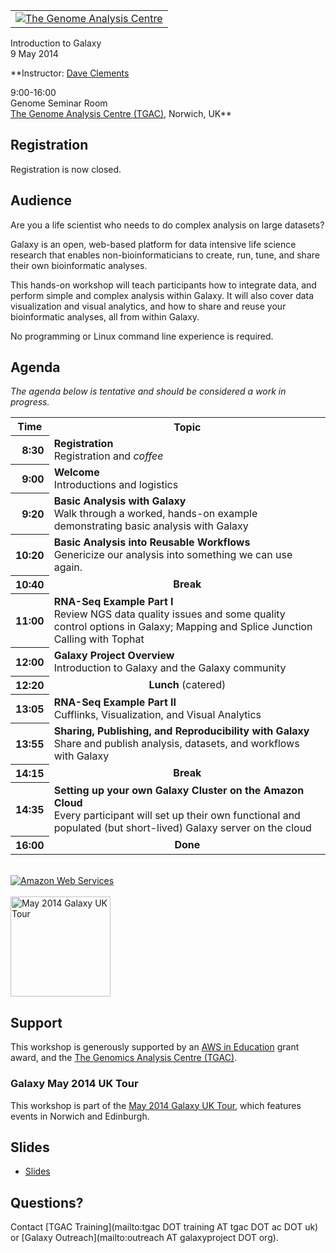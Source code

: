 <div class='center'>
<table>
  <tr>
    <td style=" border: none; text-align: center; vertical-align: middle;"> <a href='http://www.tgac.ac.uk/introduction-to-galaxy/'><img src="/images/logos/TGACLogo.png" alt="The Genome Analysis Centre"  /></a> </td>
  </tr>
</table>


<div class='title'>Introduction to Galaxy<br />9 May 2014</div>

**Instructor: [Dave Clements](/people/dave-clements/)

9:00-16:00<br />
Genome Seminar Room<br />
[The Genome Analysis Centre (TGAC)](http://www.tgac.ac.uk/), Norwich, UK**


</div>

## Registration

Registration is now closed.

## Audience

Are you a life scientist who needs to do complex analysis on large datasets?

Galaxy is an open, web-based platform for data intensive life science research that enables non-bioinformaticians to create, run, tune, and share their own bioinformatic analyses.

This hands-on workshop will teach participants how to integrate data, and perform simple and complex analysis within Galaxy.  It will also cover data visualization and visual analytics, and how to share and reuse your bioinformatic analyses, all from within Galaxy.

No programming or Linux command line experience is required.

## Agenda

*The agenda below is tentative and should be considered a work in progress.*

<table>
  <tr class="th" >
    <th> Time </th>
    <th> Topic </th>
  </tr>
  <tr>
    <th style=" text-align: right;"> 8:30 </th>
    <td> <strong>Registration</strong><div class='indent'>Registration and <em>coffee</em></div> </td>
  </tr>
  <tr>
    <th style=" text-align: right;"> 9:00 </th>
    <td> <strong>Welcome</strong><div class='indent'>Introductions and logistics</div> </td>
  </tr>
  <tr>
    <th style=" text-align: right;"> 9:20 </th>
    <td> <strong>Basic Analysis with Galaxy</strong><div class='indent'>Walk through a worked, hands-on example demonstrating basic analysis with Galaxy</div> </td>
  </tr>
  <tr>
    <th style=" text-align: right;"> 10:20 </th>
    <td> <strong>Basic Analysis into Reusable Workflows</strong><div class='indent'>Genericize our analysis into something we can use again.</div> </td>
  </tr>
  <tr>
    <th style=" text-align: right;"> 10:40 </th>
    <td style=" text-align: center;"> <strong>Break</strong> </td>
  </tr>
  <tr>
    <th style=" text-align: right;"> 11:00 </th>
    <td> <strong>RNA-Seq Example Part I</strong><div class='indent'>Review NGS data quality issues and some quality control options in Galaxy; Mapping and Splice Junction Calling with Tophat</div> </td>
  </tr>
  <tr>
    <th style=" text-align: right;"> 12:00 </th>
    <td> <strong>Galaxy Project Overview</strong><div class='indent'>Introduction to Galaxy and the Galaxy community</div> </td>
  </tr>
  <tr>
    <th style=" text-align: right;"> 12:20 </th>
    <td style=" text-align: center;"> <strong>Lunch</strong> (catered) </td>
  </tr>
  <tr>
    <th style=" text-align: right;"> 13:05 </th>
    <td> <strong>RNA-Seq Example Part II</strong><div class='indent'>Cufflinks, Visualization, and Visual Analytics</div> </td>
  </tr>
  <tr>
    <th style=" text-align: right;"> 13:55 </th>
    <td> <strong>Sharing, Publishing, and Reproducibility with Galaxy</strong><div class='indent'>Share and publish analysis, datasets, and workflows with Galaxy</div> </td>
  </tr>
  <tr>
    <th style=" text-align: right;"> 14:15 </th>
    <td style=" text-align: center;"> <strong>Break</strong> </td>
  </tr>
  <tr>
    <th style=" text-align: right;"> 14:35 </th>
    <td> <strong>Setting up your own Galaxy Cluster on the Amazon Cloud</strong><div class='indent'>Every participant will set up their own functional and populated (but short-lived) Galaxy server on the cloud </div> </td>
  </tr>
  <tr>
    <th style=" text-align: right;"> 16:00 </th>
    <td style=" text-align: center;"> <strong>Done</strong> </td>
  </tr>
</table>



<div class='right'>
<br /><a href='http://aws.amazon.com/'><img src="/images/logos/AWSLogo.png" alt="Amazon Web Services" /></a><br /><br />
<a href='/events/uk-may2014/'><img src="/images/logos/UKMay2014Tour.png" alt="May 2014 Galaxy UK Tour" width="160px" /></a>
</div>

## Support

This workshop is generously supported by an [AWS in Education](http://aws.amazon.com/education/) grant award, and the [The Genomics Analysis Centre (TGAC)](http://tgac.ac.uk).

### Galaxy May 2014 UK Tour

This workshop is part of the [May 2014 Galaxy UK Tour](/events/uk-may2014/), which features events in Norwich and Edinburgh.

## Slides

* [Slides](https://depot.galaxyproject.org/hub/attachments/documents/presentations/201405TGACWorkshop.pdf)

## Questions?

Contact [TGAC Training](mailto:tgac DOT training AT tgac DOT ac DOT uk) or [Galaxy Outreach](mailto:outreach AT galaxyproject DOT org).
